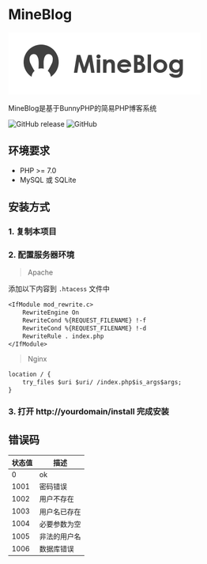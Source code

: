 # MineBlog

![MineBlog](static/img/mineblog.png?raw=true)

MineBlog是基于BunnyPHP的简易PHP博客系统

![GitHub release](https://img.shields.io/github/release/ivanlulyf/mineblog.svg?color=brightgreen)
![GitHub](https://img.shields.io/github/license/ivanlulyf/mineblog.svg?color=blue)

## 环境要求

* PHP >= 7.0
* MySQL 或 SQLite

## 安装方式

### 1. 复制本项目

### 2. 配置服务器环境
> Apache

添加以下内容到 ```.htacess``` 文件中

```
<IfModule mod_rewrite.c>
    RewriteEngine On
    RewriteCond %{REQUEST_FILENAME} !-f
    RewriteCond %{REQUEST_FILENAME} !-d
    RewriteRule . index.php
</IfModule>
```


> Nginx

```
location / {
    try_files $uri $uri/ /index.php$is_args$args;
}
```

### 3. 打开 http://yourdomain/install 完成安装

## 错误码

|状态值|描述|
|---|---|
|0|ok|
|1001|密码错误|
|1002|用户不存在|
|1003|用户名已存在|
|1004|必要参数为空|
|1005|非法的用户名|
|1006|数据库错误|